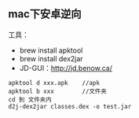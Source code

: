 ## mac下安卓逆向

工具：
- brew install apktool
- brew install dex2jar
- JD-GUI：http://jd.benow.ca/

```bush
apktool d xxx.apk    //apk
apktool b xxx        //文件夹
cd 到 文件夹内 
d2j-dex2jar classes.dex -o test.jar
```
